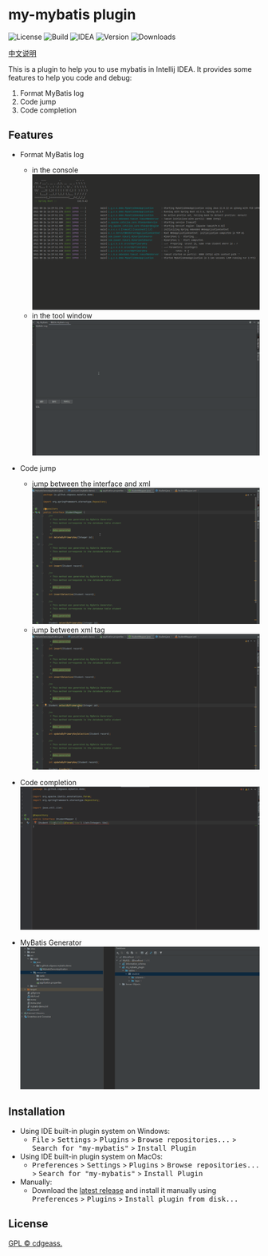 # my-mybatis plugin

![License](https://img.shields.io/github/license/cdgeass/my-mybatis-plugin)
![Build](https://img.shields.io/github/workflow/status/cdgeass/my-mybatis-plugin/Intellij%20Idea%20plugin%20CI%20with%20Gradle)
![IDEA](https://img.shields.io/badge/dynamic/json?label=IDEA&query=%24%5B0%5D.compatibleVersions.IDEA&url=https%3A%2F%2Fplugins.jetbrains.com%2Fapi%2Fplugins%2F14297%2Fupdates%3Fchannel%3D%26size%3D8)
![Version](https://img.shields.io/jetbrains/plugin/v/14297)
![Downloads](https://img.shields.io/jetbrains/plugin/d/14297)

[中文说明](/README_ZH.md)

<!-- Plugin description -->
This is a plugin to help you to use mybatis in Intellij IDEA. It provides some features to help you code and debug:
1. Format MyBatis log
2. Code jump
3. Code completion
<!-- Plugin description end -->

## Features

- Format MyBatis log
    - in the console  
     ![](https://raw.githubusercontent.com/cdgeass/pictures/main/20210826144131.gif)
    - in the tool window  
     ![](https://raw.githubusercontent.com/cdgeass/pictures/main/20210826145049.gif)

- Code jump
    - jump between the interface and xml  
      ![](https://raw.githubusercontent.com/cdgeass/pictures/main/20210826145727.gif)
    - jump between xml tag  
      ![](https://raw.githubusercontent.com/cdgeass/pictures/main/20210826150434.gif)

- Code completion  
  ![](https://raw.githubusercontent.com/cdgeass/pictures/main/20210826152811.gif)

- MyBatis Generator
  ![](https://raw.githubusercontent.com/cdgeass/pictures/main/20210826153821.gif)

## Installation
- Using IDE built-in plugin system on Windows:
    - <kbd>File</kbd> > <kbd>Settings</kbd> > <kbd>Plugins</kbd> > <kbd>Browse repositories...</kbd> > <kbd>Search for "my-mybatis"</kbd> > <kbd>Install Plugin</kbd>
- Using IDE built-in plugin system on MacOs:
  - <kbd>Preferences</kbd> > <kbd>Settings</kbd> > <kbd>Plugins</kbd> > <kbd>Browse repositories...</kbd> > <kbd>Search for "my-mybatis"</kbd> > <kbd>Install Plugin</kbd>
- Manually:
  - Download the [latest release](https://github.com/cdgeass/my-mybatis-plugin/releases/latest) and install it manually using <kbd>Preferences</kbd> > <kbd>Plugins</kbd> > <kbd>Install plugin from disk...</kbd>

## License

[GPL © cdgeass.](LICENSE)
